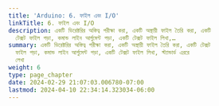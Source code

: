 ```yaml
---
title: 'Arduino: 6. ফাইল এবং I/O'
linkTitle: 6. ফাইল এবং I/O
description: একটি ডিরেক্টরির অস্তিত্ব পরীক্ষা করা, একটি অস্থায়ী ফাইল তৈরি করা, একটি
  টেক্সট ফাইল পড়া, কমান্ড লাইন আর্গুমেন্ট পড়া, একটি টেক্সট ফাইল লিখা,…
summary: একটি ডিরেক্টরির অস্তিত্ব পরীক্ষা করা, একটি অস্থায়ী ফাইল তৈরি করা, একটি টেক্সট
  ফাইল পড়া, কমান্ড লাইন আর্গুমেন্ট পড়া, একটি টেক্সট ফাইল লিখা, স্ট্যান্ডার্ড এররে
  লেখা
weight: 6
type: page_chapter
date: 2024-02-29 21:07:03.006780-07:00
lastmod: 2024-04-10 22:34:14.323034-06:00
---
```

